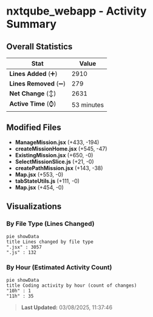# nxtqube_webapp - Activity Summary 

## Overall Statistics

| Stat                   | Value                                                             |
| ---------------------- | ----------------------------------------------------------------- |
| **Lines Added** (➕)   | 2910                                          |
| **Lines Removed** (➖) | 279                                        |
| **Net Change** (↕)    | 2631                |
| **Active Time** (⌚)   | 53 minutes |


## Modified Files
- **ManageMission.jsx** (+433, -194)
- **createMissionHome.jsx** (+545, -47)
- **ExistingMission.jsx** (+650, -0)
- **SelectMissionSlice.js** (+21, -0)
- **createPathMission.jsx** (+143, -38)
- **Map.jsx** (+553, -0)
- **tabStateUtils.js** (+111, -0)
- **Map.jsx** (+454, -0)

## Visualizations

### By File Type (Lines Changed)

```mermaid
pie showData
title Lines changed by file type
".jsx" : 3057
".js" : 132
```

### By Hour (Estimated Activity Count)

```mermaid
pie showData
title Coding activity by hour (count of changes)
"10h" : 1
"11h" : 35
```


> **Last Updated:** 03/08/2025, 11:37:46